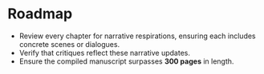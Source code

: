 # Roadmap

- Review every chapter for narrative respirations, ensuring each includes concrete scenes or dialogues.
- Verify that critiques reflect these narrative updates.
- Ensure the compiled manuscript surpasses **300 pages** in length.
